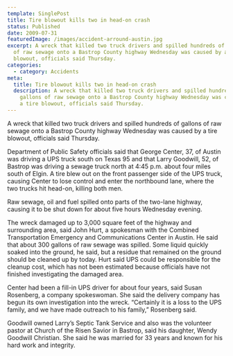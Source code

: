 ```yaml
---
template: SinglePost
title: Tire blowout kills two in head-on crash
status: Published
date: 2009-07-31
featuredImage: /images/accident-arround-austin.jpg
excerpt: A wreck that killed two truck drivers and spilled hundreds of gallons
  of raw sewage onto a Bastrop County highway Wednesday was caused by a tire
  blowout, officials said Thursday.
categories:
  - category: Accidents
meta:
  title: Tire blowout kills two in head-on crash
  description: A wreck that killed two truck drivers and spilled hundreds of
    gallons of raw sewage onto a Bastrop County highway Wednesday was caused by
    a tire blowout, officials said Thursday.
---
```

<!--StartFragment-->

A wreck that killed two truck drivers and spilled hundreds of gallons of raw sewage onto a Bastrop County highway Wednesday was caused by a tire blowout, officials said Thursday.

Department of Public Safety officials said that George Center, 37, of Austin was driving a UPS truck south on Texas 95 and that Larry Goodwill, 52, of Bastrop was driving a sewage truck north at 4:45 p.m. about four miles south of Elgin. A tire blew out on the front passenger side of the UPS truck, causing Center to lose control and enter the northbound lane, where the two trucks hit head-on, killing both men.

Raw sewage, oil and fuel spilled onto parts of the two-lane highway, causing it to be shut down for about five hours Wednesday evening.

The wreck damaged up to 3,000 square feet of the highway and surrounding area, said John Hurt, a spokesman with the Combined Transportation Emergency and Communications Center in Austin. He said that about 300 gallons of raw sewage was spilled. Some liquid quickly soaked into the ground, he said, but a residue that remained on the ground should be cleaned up by today. Hurt said UPS could be responsible for the cleanup cost, which has not been estimated because officials have not finished investigating the damaged area.

Center had been a fill-in UPS driver for about four years, said Susan Rosenberg, a company spokeswoman. She said the delivery company has begun its own investigation into the wreck. “Certainly it is a loss to the UPS family, and we have made outreach to his family,” Rosenberg said.

Goodwill owned Larry’s Septic Tank Service and also was the volunteer pastor at Church of the Risen Savior in Bastrop, said his daughter, Wendy Goodwill Christian. She said he was married for 33 years and known for his hard work and integrity.

<!--EndFragment-->